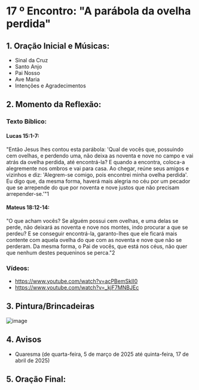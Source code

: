 # 17 º Encontro: "A parábola da ovelha perdida"

## 1. Oração Inicial e Músicas:	
- Sinal da Cruz
- Santo Anjo
- Pai Nosso 
- Ave Maria 
- Intenções e Agradecimentos
	
## 2. Momento da Reflexão:
### Texto Bíblico: 
#### Lucas 15:1-7:
"Então Jesus lhes contou esta parábola: 'Qual de vocês que, possuindo cem ovelhas, e perdendo uma, não deixa as noventa e nove no campo e vai atrás da ovelha perdida, até encontrá-la? E quando a encontra, coloca-a alegremente nos ombros e vai para casa. Ao chegar, reúne seus amigos e vizinhos e diz: 'Alegrem-se comigo, pois encontrei minha ovelha perdida'. Eu digo que, da mesma forma, haverá mais alegria no céu por um pecador que se arrepende do que por noventa e nove justos que não precisam arrepender-se.'"1
#### Mateus 18:12-14:
"O que acham vocês? Se alguém possui cem ovelhas, e uma delas se perde, não deixará as noventa e nove nos montes, indo procurar a que se perdeu? E se conseguir encontrá-la, garanto-lhes que ele ficará mais contente com aquela ovelha do que com as noventa e nove que não se perderam. Da mesma forma, o Pai de vocês, que está nos céus, não quer que nenhum destes pequeninos se perca."2
### Vídeos:
  - https://www.youtube.com/watch?v=acPBemSkII0
  - https://www.youtube.com/watch?v=_kjF7MNBJEc    
## 3. Pintura/Brincadeiras
![image](https://github.com/user-attachments/assets/3936c9ce-31fb-4a9f-bd83-649de3576643)
## 4. Avisos
- Quaresma (de quarta-feira, 5 de março de 2025 até quinta-feira, 17 de abril de 2025)
  
## 5. Oração Final:
